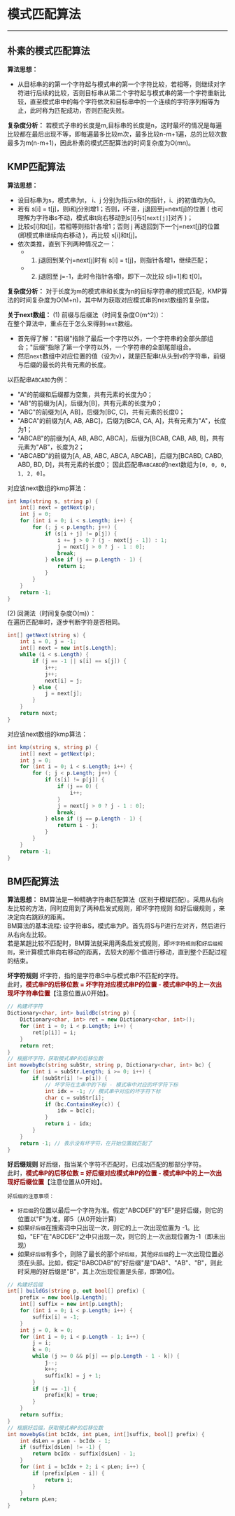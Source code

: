 # 模式匹配算法

----
## 朴素的模式匹配算法
**算法思想：**
  * 从目标串的的第一个字符起与模式串的第一个字符比较，若相等，则继续对字符进行后续的比较，否则目标串从第二个字符起与模式串的第一个字符重新比较，直至模式串中的每个字符依次和目标串中的一个连续的字符序列相等为止，此时称为匹配成功，否则匹配失败。

**复杂度分析：**
若模式子串的长度是m,目标串的长度是n，这时最坏的情况是每遍比较都在最后出现不等，即每遍最多比较m次，最多比较n-m+1遍，总的比较次数最多为m(n-m+1)，因此朴素的模式匹配算法的时间复杂度为O(mn)。

## KMP匹配算法
**算法思想：**
  * 设目标串为s，模式串为t， i、j 分别为指示s和t的指针，i、j的初值均为0。
  * 若有 s[i] = t[j]，则i和j分别增1；否则，i不变，j退回至j=next[j]的位置 ( 也可理解为字符串s不动，模式串t向右移动到s[i]与t[`next[j]`]对齐 )；
  * 比较s[i]和t[j]，若相等则指针各增1；否则 j 再退回到下一个j=next[j]的位置(即模式串继续向右移动 )，再比较 s[i]和t[j]。
  * 依次类推，直到下列两种情况之一：
    * 1) j退回到某个j=next[j]时有 s[i] = t[j]，则指针各增1，继续匹配；
    * 2) j退回至 j=-1，此时令指针各增l，即下一次比较 s[i+1]和 t[0]。

**复杂度分析：**
对于长度为m的模式串和长度为n的目标字符串的模式匹配，KMP算法的时间复杂度为O(M+n)，其中M为获取对应模式串的next数组的复杂度。

**关于next数组：**
(1) 前缀与后缀法（时间复杂度O(m^2)）：  
在整个算法中，重点在于怎么来得到`next`数组。
  * 首先得了解："前缀"指除了最后一个字符以外，一个字符串的全部头部组合；"后缀"指除了第一个字符以外，一个字符串的全部尾部组合。
  * 然后`next`数组中对应位置的值（设为`v`），就是匹配串t从头到v的字符串，前缀与后缀的最长的共有元素的长度。

以匹配串`ABCABD`为例：
  * "A"的前缀和后缀都为空集，共有元素的长度为0；
  * "AB"的前缀为[A]，后缀为[B]，共有元素的长度为0；
  * "ABC"的前缀为[A, AB]，后缀为[BC, C]，共有元素的长度0；
  * "ABCA"的前缀为[A, AB, ABC]，后缀为[BCA, CA, A]，共有元素为"A"，长度为1；
  * "ABCAB"的前缀为[A, AB, ABC, ABCA]，后缀为[BCAB, CAB, AB, B]，共有元素为"AB"，长度为2；
  * "ABCABD"的前缀为[A, AB, ABC, ABCA, ABCAB]，后缀为[BCABD, CABD, ABD, BD, D]，共有元素的长度0；
因此匹配串`ABCABD`的next数组为`[0, 0, 0, 1, 2, 0]`。

对应该next数组的kmp算法：  
```csharp
int kmp(string s, string p) {
    int[] next = getNext(p);
    int j = 0;
    for (int i = 0; i < s.Length; i++) {
        for (; j < p.Length; j++) {
            if (s[i + j] != p[j]) {
                i += j > 0 ? (j - next[j - 1]) : 1;
                j = next[j > 0 ? j - 1 : 0];
                break;
            } else if (j == p.Length - 1) {
                return i;
            }
        }
    }
    return -1;
}
```


(2) 回溯法（时间复杂度O(m)）：  
在遍历匹配串时，逐步判断字符是否相同。
```csharp
int[] getNext(string s) {
    int i = 0, j = -1;
    int[] next = new int[s.Length];
    while (i < s.Length) {
        if (j == -1 || s[i] == s[j]) {
            i++;
            j++;
            next[i] = j;
        } else {
            j = next[j];
        }
    }
    return next;
}
```

对应该next数组的kmp算法：  
```csharp
int kmp(string s, string p) {
    int[] next = getNext(p);
    int j = 0;
    for (int i = 0; i < s.Length; i++) {
        for (; j < p.Length; j++) {
            if (s[i] != p[j]) {
                if (j == 0) {
                    i++;
                }
                j = next[j > 0 ? j - 1 : 0];
                break;
            } else if (j == p.Length - 1) {
                return i - j;
            }
        }
    }
    return -1;
}
```


## BM匹配算法
**算法思想：**
BM算法是一种精确字符串匹配算法（区别于模糊匹配）。采用从右向左比较的方法，同时应用到了两种启发式规则，即坏字符规则 和好后缀规则 ，来决定向右跳跃的距离。  
BM算法的基本流程: 设字符串S，模式串为P。首先将S与P进行左对齐，然后进行从右向左比较。  
若是某趟比较不匹配时，BM算法就采用两条启发式规则，即`坏字符规则`和`好后缀规则`，来计算模式串向右移动的距离，去较大的那个值进行移动，直到整个匹配过程的结束。  

**坏字符规则**
坏字符，指的是字符串S中与模式串P不匹配的字符。  
此时，<strong style="color:darkred;">模式串P的后移位数 = 坏字符对应模式串P的位置 - 模式串P中的上一次出现坏字符串位置</strong>【注意位置从0开始】。  
  
```csharp
// 构建坏字符
Dictionary<char, int> buildBc(string p) {
    Dictionary<char, int> ret = new Dictionary<char, int>();
    for (int i = 0; i < p.Length; i++) {
        ret[p[i]] = i;
    }
    return ret;
}
// 根据坏字符，获取模式串P的后移位数
int movebyBc(string subStr, string p, Dictionary<char, int> bc) {
    for (int i = subStr.Length; i >= 0; i++) {
        if (subStr[i] != p[i]) {
            // 坏字符在主串中的下标 - 模式串中对应的坏字符下标
            int idx = -1; // 模式串中对应的坏字符下标
            char c = subStr[i];
            if (bc.ContainsKey(c)) {
                idx = bc[c];
            }
            return i - idx;
        }
    }
    return -1; // 表示没有坏字符，在开始位置就匹配了
}
```

**好后缀规则**
好后缀，指当某个字符不匹配时，已成功匹配的那部分字符。  
此时，<strong style="color:darkred;">模式串P的后移位数 = 好后缀对应模式串P的位置 - 模式串P中的上一次出现好后缀位置</strong>【注意位置从0开始】。  

`好后缀的注意事项：`
  * `好后缀`的位置以最后一个字符为准。假定"ABCDEF"的"EF"是好后缀，则它的位置以"F"为准，即5（从0开始计算）
  * 如果`好后缀`在搜索词中只出现一次，则它的上一次出现位置为 -1。比如，"EF"在"ABCDEF"之中只出现一次，则它的上一次出现位置为-1（即未出现）
  * 如果`好后缀`有多个，则除了最长的那个`好后缀`，其他`好后缀`的上一次出现位置必须在头部。比如，假定"BABCDAB"的"好后缀"是"DAB"、"AB"、"B"，则此时采用的好后缀是"B"，其上次出现位置是头部，即第0位。

```csharp
// 构建好后缀
int[] buildGs(string p, out bool[] prefix) {
    prefix = new bool[p.Length];
    int[] suffix = new int[p.Length];
    for (int i = 0; i < p.Length; i++) {
        suffix[i] = -1;
    }
    int j = 0, k = 0;
    for (int i = 0; i < p.Length - 1; i++) {
        j = i;
        k = 0;
        while (j >= 0 && p[j] == p[p.Length - 1 - k]) {
            j--;
            k++;
            suffix[k] = j + 1;
        }
        if (j == -1) {
            prefix[k] = true;
        }
    }
    return suffix;
}
// 根据好后缀，获取模式串P的后移位数
int movebyGs(int bcIdx, int pLen, int[]suffix, bool[] prefix) {
    int dsLen = pLen - bcIdx - 1;
    if (suffix[dsLen] != -1) {
        return bcIdx - suffix[dsLen] - 1;
    }
    for (int i = bcIdx + 2; i < pLen; i++) {
        if (prefix[pLen - i]) {
            return i;
        }
    }
    return pLen;
}
```